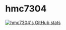 # hmc7304
[![hmc7304's GitHub stats](https://github-readme-stats.vercel.app/api?username=hmc7304)](https://github.com/anuraghazra/github-readme-stats) 
